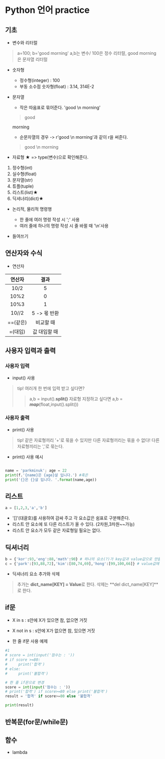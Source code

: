 # Python 언어 practice
## 기초
* 변수와 리터럴
> a=100; b='good morning' a,b는 변수/ 100은 정수 리터럴, good morning은 문자열 리터럴

* 숫자형
    * 정수형(integer) : 100
    * 부동 소수점 숫자형(float) : 3.14, 314E-2

* 문자열
    * 작은 따움표로 묶어준다. 'good \n morning' 
    > good

    morning

    * 순문자열의 경우 -> r'good \n morning'과 같이 r을 써준다.
    > good \n morning

* 자료형 ★ => type(변수)으로 확인해준다.
1. 정수형(int)
2. 실수형(float)
3. 문자열(str)
4. 튜플(tuple)
5. 리스트(list)★
6. 딕셔너리(dict)★

* 논리적, 물리적 명령행
    * 한 줄에 여러 명령 작성 시 ';' 사용
    * 여러 줄에 하나의 명령 작성 시 줄 바뀔 때 '\n'사용

* 들여쓰기

## 연산자와 수식
* 연산자

|연산자|결과|
|:--:|:--:|
|10/2|5|
|10%2|0|
|10%3|1|
|10//2|5 -> 몫 반환|
|==(같은)|비교할 때|
|=(대입)|값 대입할 때|

## 사용자 입력과 출력
### 사용자 입력
* input() 사용
> tip! 여러개 한 번에 입력 받고 싶다면?
>> a,b = input().**split()**  자료형 지정하고 싶다면
 a,b = ***map***(float,input().split())


### 사용자 출력
* print() 사용
> tip! 같은 자료형끼리 '+'로 묶을 수 있지만 다른 자료형끼리는 묶을 수 없다!  다른 자료형끼리는 ','로 묶는다.

* print() 사용 예시

 ```py

name = 'parkminuk'; age = 22
print(f.'{name}은 {age}살 입니다.') #혹은
print('{}은 {}살 입니다. '.format(name,age))
```

## 리스트 
```py
a = [1,2,3,'a','b']
``` 
* '[]'(대괄호)를 사용하여 감싸 주고 각 요소값은 쉼표로 구분해준다.
* 리스트 안 요소에 또 다른 리스트가 올 수 있다. (2차원,3차원~~가능)
* 리스트 안 요소가 모두 같은 자료형일 필요는 없다.


## 딕셔너리 
```py
b = {'kor':93,'eng':88,'math':90} # 하나의 요소(?)가 key값과 value값으로 만들어짐
c = {'park':[93,88,72],'kim':[80,74,69],'hong':[99,100,66]} # value값에 리스트가 올 수 있다.
```
* 딕셔너리 요소 추가와 삭제
> 추가는 **dict_name[KEY] = Value**로 한다.
> 삭제는 **del dict_name[KEY]**로 한다.


## if문
* X in s : s안에 X가 있으면 참, 없으면 거짓
* X not in s : s안에 X가 없으면 참, 있으면 거짓

* 한 줄 if문 사용 예제
 ```py
#1
# score = int(input('점수는 : '))
# if score >=80:
#     print('합격')
# else:
#     print('불합격')

# 한 줄 if문으로 변경
score = int(input('점수는 : '))
# print('합격') if score>=80 else print('불합격') 
result = '합격' if score>=80 else '불합격'

print(result)
```


## 반복문(for문/while문)



## 함수
* lambda


